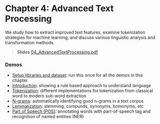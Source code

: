 # Chapter 4: Advanced Text Processing
We study how to extract improved text features, examine tokenization strategies for machine learning, and discuss various linguistic analysis and transformation methods.

> **Slides**
> [04_AdvancedTextProcessing.pdf](https://dmi.unibas.ch/fileadmin/user_upload/dmi/Studium/Computer_Science/Vorlesungen_HS23/Multimedia_Retrieval/HS25/04_AdvancedTextProcessing.pdf)



### Demos

- [Setup libraries and dataset](00-setup.ipynb): run this once for all the demos in this chapter
- [Introduction](01-introduction.ipynb): showing a rule based approach to understand language
- [Tokenization](02-tokenization.ipynb): different implementations for tokenization from classical word to modern sub-word extraction
- [N-grams](03-ngrams.ipynb): automatically identifying good n-grams in a text corpus
- [Lemmatization](04-lemmatization.ipynb): stemming, compunds, synonyms, homonyms, etc
- [Part of Speech (POS)](05-part-of-speech.ipynb): annotating words with part-of-speech tag and recognition of named entities (NER)



